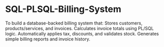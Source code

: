 # SQL-PLSQL-Billing-System
To build a database-backed billing system that:  Stores customers, products/services, and invoices.  Calculates invoice totals using PL/SQL logic.  Automatically applies tax, discounts, and validates stock.  Generates simple billing reports and invoice history.
